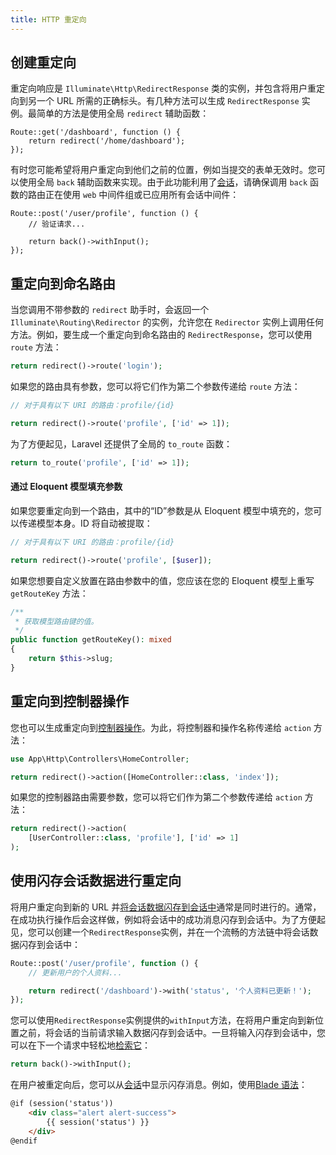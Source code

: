 ```yaml
---
title: HTTP 重定向
---
```



## 创建重定向

重定向响应是 `Illuminate\Http\RedirectResponse` 类的实例，并包含将用户重定向到另一个 URL 所需的正确标头。有几种方法可以生成 `RedirectResponse` 实例。最简单的方法是使用全局 `redirect` 辅助函数：

    Route::get('/dashboard', function () {
        return redirect('/home/dashboard');
    });

有时您可能希望将用户重定向到他们之前的位置，例如当提交的表单无效时。您可以使用全局 `back` 辅助函数来实现。由于此功能利用了[会话](/docs/{{version}}/session)，请确保调用 `back` 函数的路由正在使用 `web` 中间件组或已应用所有会话中间件：

    Route::post('/user/profile', function () {
        // 验证请求...

        return back()->withInput();
    }); 
## 重定向到命名路由

当您调用不带参数的 `redirect` 助手时，会返回一个 `Illuminate\Routing\Redirector` 的实例，允许您在 `Redirector` 实例上调用任何方法。例如，要生成一个重定向到命名路由的 `RedirectResponse`，您可以使用 `route` 方法：

```php
return redirect()->route('login');
```

如果您的路由具有参数，您可以将它们作为第二个参数传递给 `route` 方法：

```php
// 对于具有以下 URI 的路由：profile/{id}

return redirect()->route('profile', ['id' => 1]);
```

为了方便起见，Laravel 还提供了全局的 `to_route` 函数：

```php
return to_route('profile', ['id' => 1]);
```

#### 通过 Eloquent 模型填充参数

如果您要重定向到一个路由，其中的“ID”参数是从 Eloquent 模型中填充的，您可以传递模型本身。ID 将自动被提取：

```php
// 对于具有以下 URI 的路由：profile/{id}

return redirect()->route('profile', [$user]);
```

如果您想要自定义放置在路由参数中的值，您应该在您的 Eloquent 模型上重写 `getRouteKey` 方法：

```php
/**
 * 获取模型路由键的值。
 */
public function getRouteKey(): mixed
{
    return $this->slug;
}
```

## 重定向到控制器操作

您也可以生成重定向到[控制器操作](/docs/{{version}}/controllers)。为此，将控制器和操作名称传递给 `action` 方法：

```php
use App\Http\Controllers\HomeController;

return redirect()->action([HomeController::class, 'index']);
```

如果您的控制器路由需要参数，您可以将它们作为第二个参数传递给 `action` 方法：

```php
return redirect()->action(
    [UserController::class, 'profile'], ['id' => 1]
);
```
## 使用闪存会话数据进行重定向

将用户重定向到新的 URL 并[将会话数据闪存到会话中](/docs/{{version}}/session#flash-data)通常是同时进行的。通常，在成功执行操作后会这样做，例如将会话中的成功消息闪存到会话中。为了方便起见，您可以创建一个`RedirectResponse`实例，并在一个流畅的方法链中将会话数据闪存到会话中：

```php
Route::post('/user/profile', function () {
    // 更新用户的个人资料...

    return redirect('/dashboard')->with('status', '个人资料已更新！');
});
```

您可以使用`RedirectResponse`实例提供的`withInput`方法，在将用户重定向到新位置之前，将会话的当前请求输入数据闪存到会话中。一旦将输入闪存到会话中，您可以在下一个请求中轻松地[检索它](/docs/{{version}}/requests#retrieving-old-input)：

```php
return back()->withInput();
```

在用户被重定向后，您可以从[会话](/docs/{{version}}/session)中显示闪存消息。例如，使用[Blade 语法](/docs/{{version}}/blade)：

```html
@if (session('status'))
    <div class="alert alert-success">
        {{ session('status') }}
    </div>
@endif
```